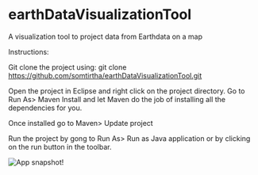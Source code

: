 # earthDataVisualizationTool
A visualization tool to project data from Earthdata on a map

Instructions:

Git clone the project using: git clone https://github.com/somtirtha/earthDataVisualizationTool.git


Open the project in Eclipse and right click on the project directory.
Go to Run As> Maven Install and let Maven do the job of installing all the dependencies for you.

Once installed go to Maven> Update project

Run the project by gong to Run As> Run as Java application or by clicking on the run button in the toolbar.



![App snapshot!](https://github.com/somtirtha/earthDataVisualizationTool/tree/develop/src/resources/images/dataVisAppPic2.png)
